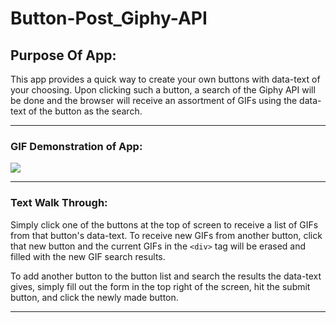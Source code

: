 # Button-Post_Giphy-API




## Purpose Of App:
This app provides a quick way to create your own buttons with data-text of your choosing. Upon clicking such a button, a search of the Giphy API will be done and the browser will receive an assortment of GIFs using the data-text of the button as the search.

---

### GIF Demonstration of App:
![](https://media.giphy.com/media/4HeSzmvPWfmdRzFpZC/giphy.gif)

---

### Text Walk Through:
Simply click one of the buttons at the top of screen to receive a list of GIFs from that button's data-text. To receive new GIFs from another button, click that new button and the current GIFs in the ```<div>``` tag will be erased and filled with the new GIF search results.

To add another button to the button list and search the results the data-text gives, simply fill out the form in the top right of the screen, hit the submit button, and click the newly made button.

---
